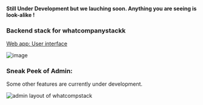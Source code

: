 #### Still Under Development but we lauching soon. Anything you are seeing is look-alike !
### Backend stack for whatcompanystackk

[Web app: User interface ](https://whatcompanystack.com)


![image](https://github.com/jovialcore/whatcompstack-BE/assets/32295501/0f322691-226d-4671-b779-e64f7aedf413)

### Sneak Peek of Admin: 
 Some other features are currently under development.

![admin layout of whatcompstack](https://github.com/jovialcore/whatcompstack-BE/assets/32295501/287bdc90-ec9c-4be6-a7c0-173422c0d8b1)





